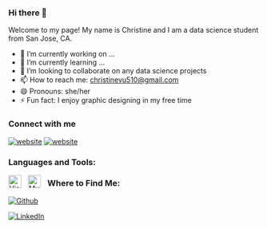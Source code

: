 ### Hi there 👋

Welcome to my page! My name is Christine and I am a data science student from San Jose, CA.

- 🔭 I’m currently working on ...
- 🌱 I’m currently learning ...
- 👯 I’m looking to collaborate on any data science projects
- 📫 How to reach me: christinevu510@gmail.com
- 😄 Pronouns: she/her
- ⚡ Fun fact: I enjoy graphic designing in my free time

### Connect with me
[![website](./img/linkedin-light.svg)]([https://linkedin.com/in/codeSTACKr#gh-light-mode-only](https://www.linkedin.com/in/christine-vu-41656517a/))
[![website](./img/linkedin-dark.svg)]([https://linkedin.com/in/codeSTACKr#gh-dark-mode-only](https://www.linkedin.com/in/christine-vu-41656517a/))

### Languages and Tools:
<img align="left" alt="Visual Studio Code" width="26px" src="https://cdn.jsdelivr.net/gh/devicons/devicon/icons/vscode/vscode-original.svg" style="padding-right:10px;" />
<img align="left" alt="MySQL" width="26px" src="https://cdn.jsdelivr.net/gh/devicons/devicon/icons/mysql/mysql-original.svg" style="padding-right:10px;" />

</p>

### Where to Find Me:
<p><a href="[https://github.com/christinevu510]" target="_blank"><img alt="Github" src="https://img.shields.io/badge/GitHub-%2312100E.svg?&style=for-the-badge&logo=Github&logoColor=white" /></a>
  
<a href="[https://www.linkedin.com/in/christine-vu-41656517a/]" target="_blank"><img alt="LinkedIn" src="https://img.shields.io/badge/linkedin-%230077B5.svg?&style=for-the-badge&logo=linkedin&logoColor=white" /></a>
